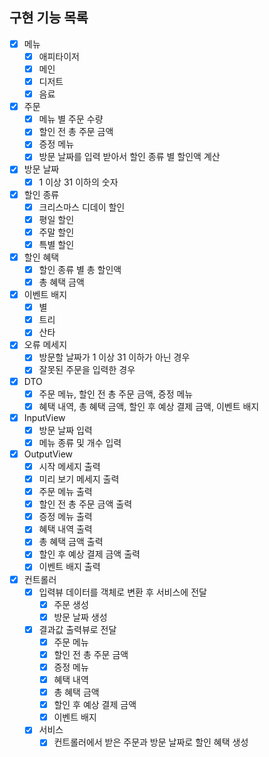 ## 구현 기능 목록

- [x] 메뉴
  - [x] 애피타이저
  - [x] 메인
  - [x] 디저트
  - [x] 음료
     
- [x] 주문
  - [x] 메뉴 별 주문 수량
  - [x] 할인 전 총 주문 금액
  - [x] 증정 메뉴
  - [x] 방문 날짜를 입력 받아서 할인 종류 별 할인액 계산
     
- [x] 방문 날짜
  - [x] 1 이상 31 이하의 숫자
    
- [x] 할인 종류
  - [x] 크리스마스 디데이 할인
  - [x] 평일 할인
  - [x] 주말 할인
  - [x] 특별 할인
     
- [x] 할인 혜택
  - [x] 할인 종류 별 총 할인액
  - [x] 총 혜택 금액
     
- [x] 이벤트 배지
  - [x] 별
  - [x] 트리
  - [x] 산타
     
- [x] 오류 메세지
  - [x] 방문할 날짜가 1 이상 31 이하가 아닌 경우
  - [x] 잘못된 주문을 입력한 경우

- [x] DTO
  - [x] 주문 메뉴, 할인 전 총 주문 금액, 증정 메뉴
  - [x] 혜택 내역, 총 혜택 금액, 할인 후 예상 결제 금액, 이벤트 배지
     
- [x] InputView
  - [x] 방문 날짜 입력
  - [x] 메뉴 종류 및 개수 입력
     
- [x] OutputView
  - [x] 시작 메세지 출력
  - [x] 미리 보기 메세지 출력
  - [x] 주문 메뉴 출력
  - [x] 할인 전 총 주문 금액 출력
  - [x] 증정 메뉴 출력
  - [x] 혜택 내역 출력
  - [x] 총 혜택 금액 출력
  - [x] 할인 후 예상 결제 금액 출력
  - [x] 이벤트 배지 출력
     
- [x] 컨트롤러
  - [x] 입력뷰 데이터를 객체로 변환 후 서비스에 전달
    - [x] 주문 생성
    - [x] 방문 날짜 생성
  - [x] 결과값 출력뷰로 전달
    - [x] 주문 메뉴
    - [x] 할인 전 총 주문 금액
    - [x] 증정 메뉴
    - [x] 혜택 내역
    - [x] 총 혜택 금액
    - [x] 할인 후 예상 결제 금액
    - [x] 이벤트 배지
       
  - [x] 서비스
    - [x] 컨트롤러에서 받은 주문과 방문 날짜로 할인 혜택 생성

